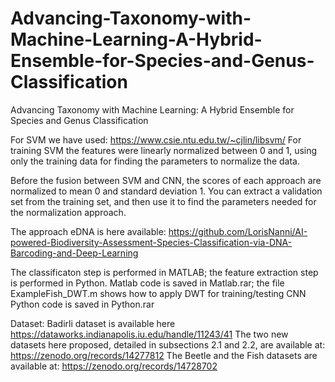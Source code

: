 # Advancing-Taxonomy-with-Machine-Learning-A-Hybrid-Ensemble-for-Species-and-Genus-Classification
Advancing Taxonomy with Machine Learning: A Hybrid Ensemble for Species and Genus Classification

For SVM we have used: https://www.csie.ntu.edu.tw/~cjlin/libsvm/
For training SVM the features were linearly normalized between 0 and 1, 
using only the training data for finding the parameters to normalize the data.

Before the fusion between SVM and CNN, the scores of each approach are normalized to mean 0 
and standard deviation 1. You can extract a validation set from the training set, and then use it 
to find the parameters needed for the normalization approach. 

The approach eDNA is here available:
https://github.com/LorisNanni/AI-powered-Biodiversity-Assessment-Species-Classification-via-DNA-Barcoding-and-Deep-Learning

The classificaton step is performed in MATLAB; the feature extraction step is performed in Python.
Matlab code is saved in Matlab.rar; the file ExampleFish_DWT.m  shows how to apply DWT for training/testing CNN
Python code is saved in Python.rar



Dataset:
Badirli dataset is available here https://dataworks.indianapolis.iu.edu/handle/11243/41
The two new datasets here proposed, detailed in subsections 2.1 and 2.2, are available at: https://zenodo.org/records/14277812
The Beetle and the Fish datasets are available at: https://zenodo.org/records/14728702
